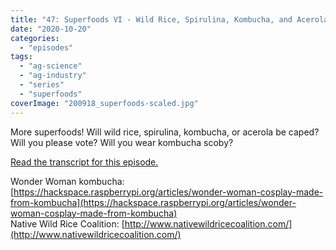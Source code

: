 ```yaml
---
title: "47: Superfoods VI - Wild Rice, Spirulina, Kombucha, and Acerola"
date: "2020-10-20"
categories: 
  - "episodes"
tags: 
  - "ag-science"
  - "ag-industry"
  - "series"
  - "superfoods"
coverImage: "200918_superfoods-scaled.jpg"
---
```


More superfoods! Will wild rice, spirulina, kombucha, or acerola be caped? Will you please vote? Will you wear kombucha scoby?

[Read the transcript for this episode.](https://www.onetogrowonpod.com/47-superfoods-vi-wild-rice-spirulina-kombucha-and-acerola-transcript/)

Wonder Woman kombucha: [https://hackspace.raspberrypi.org/articles/wonder-woman-cosplay-made-from-kombucha](https://hackspace.raspberrypi.org/articles/wonder-woman-cosplay-made-from-kombucha)  
Native Wild Rice Coalition: [http://www.nativewildricecoalition.com/](http://www.nativewildricecoalition.com/)
